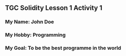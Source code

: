 ## TGC Solidity Lesson 1 Activity 1

### My Name: John Doe

### My Hobby: Programming

### My Goal: To be the best programme in the world
